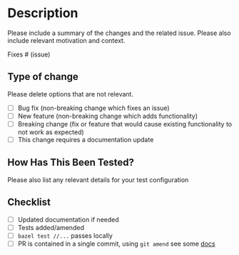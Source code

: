 # Description

Please include a summary of the changes and the related issue. Please also
include relevant motivation and context.

Fixes # (issue)

## Type of change

Please delete options that are not relevant.

- [ ] Bug fix (non-breaking change which fixes an issue)
- [ ] New feature (non-breaking change which adds functionality)
- [ ] Breaking change (fix or feature that would cause existing functionality to
  not work as expected)
- [ ] This change requires a documentation update

## How Has This Been Tested?

Please also list any relevant details for your test configuration

## Checklist

- [ ] Updated documentation if needed
- [ ] Tests added/amended
- [ ] `bazel test //...`  passes locally
- [ ] PR is contained in a single commit, using `git amend` see some [docs](https://www.atlassian.com/git/tutorials/rewriting-history)
